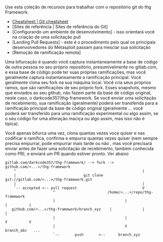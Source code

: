 Use esta coleção de recursos para trabalhar com o repositório git do thg Framework.

* [Cheatsheet | Git cheatsheet](dafko)
* [Sites de referência | Sites de referência do Git]
* [Configurando um ambiente de desenvolvimento] - isso orientará você na criação de uma solicitação pull
* [Landing Pull Requests] - este é o procedimento pelo qual os principais desenvolvedores do Metasploit passam para mesclar sua solicitação
* [Remoção de ramificação remota]

Uma bifurcação é quando você captura instantaneamente a base de código de outra pessoa no seu próprio repositório, 
presumivelmente no gitlab.com, e essa base de código pode ter suas próprias ramificações, 
mas você geralmente captura instantaneamente a ramificação principal. Você geralmente clona seu fork na sua máquina local. 
Você cria seus próprios ramos, que são ramificações de seu próprio fork. Esses snapshots, mesmo que enviados ao seu github, 
não fazem parte da base de código original, neste caso, o darkcode357/thg-framework. Se você enviar uma solicitação de recebimento, 
sua ramificação (geralmente) poderá ser transferida para a ramificação principal da base de código original (geralmente ... você poderá ser transferido para uma ramificação experimental ou algo assim, se o seu código for uma alteração maciça ou algo assim, mas isso não é típica).

Você apenas bifurca uma vez, clona quantas vezes voce quiser e nas codificar e ramifica, confirma e empurra quantas vezes quiser (nem sempre precisa empurrar, pode empurrar mais tarde ou não , mas você precisará enviar antes de fazer uma solicitação de recebimento, também conhecida como PR), e enviará um PR quando estiver pronto. Ver abaixo
```
gitlab.com/darkcode357/thg-framework/ --> fork --> github.com/<...>/thg-framework
    ^                                                          |
    |                               git clone git://gitlab.com/<...>/thg-framework.git
    |                                                          |
    `-- accepted <-- pull request                              V
                      ^                        /home/<...>/repo/thg-framework
                      |                                |              |          |
   github.com/<...>/thg-framework/branch_xyz    |              |          |
                      |                                |              V          V
                      |                                V           branch_abc   ...
                      `--       push       <--      branch_xyz
```

